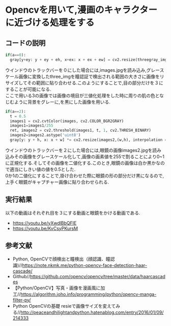 # Opencvを用いて,漫画のキャラクターに近づける処理をする

## コードの説明
```python
if(a==0):
  gray[y+ey: y + ey + eh, x+ex: x + ex + ew] = cv2.resize(threegray_img,(ew,eh), interpolation = cv2.INTER_AREA)
```
ウインドウのトラックバーを０にした場合には,images.jpgを読み込み,グレースケール画像に変換したthree_imgを瞳認証で検出される範囲の大きさに画像をリサイズしてその範囲に貼り合わせる.このようにすることで,目の部分だけを３にすることが可能になる.  
ここで用いる3の画像では画像の境目が三値化処理をした時に周りの肌の色となじむように背景をグレーに,を黒にした画像を用いる.


```python
if(a==2):
  t = 0.5
  images1 = cv2.cvtColor(images, cv2.COLOR_BGR2GRAY)
  images1=images1/255
  ret, images2 = cv2.threshold(images1, t, 1, cv2.THRESH_BINARY)
  images2=images2.astype('uint8')
  gray[y: y + h, x: x + w] *= cv2.resize(images2,(w,h), interpolation = cv2.INTER_AREA)
```
ウインドウのトラックバーを２にした場合には,眼鏡の画像images2.jpgを読み込みその画像をグレースケール化して,画像の画素値を255で割ることにより0~1に正規化する.そしてその画像を二値化する.このとき,眼鏡の画像は白か黒かなので適当にしきい値の値を0.5とした.  
0か1の二値化にすることで,掛け合わせた際に眼鏡の形の部分だけ黒になるので,上手く眼鏡がキャプチャー画像に貼り合わせられる.


## 実行結果
以下の動画はそれぞれ目を３にする動画と眼鏡をかける動画である.
- https://youtu.be/yXwdlBbQFIE  
- https://youtu.be/KvCsyPKursM


## 参考文献
-  Python, OpenCVで顔検出と瞳検出（顔認識、瞳認識)//https://note.nkmk.me/python-opencv-face-detection-haar-cascade/
- Github//https://github.com/opencv/opencv/tree/master/data/haarcascades
- 【Python/OpenCV】写真・画像を漫画風に加工//https://algorithm.joho.info/programming/python/opencv-manga-filter-py/
-  Python OpenCVの基礎 resieで画像サイズを変えてみる//http://peaceandhilightandpython.hatenablog.com/entry/2016/01/09/214333
